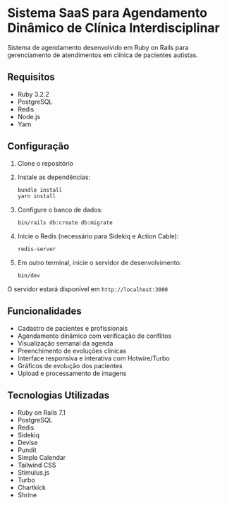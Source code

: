 # Sistema SaaS para Agendamento Dinâmico de Clínica Interdisciplinar

Sistema de agendamento desenvolvido em Ruby on Rails para gerenciamento de atendimentos em clínica de pacientes autistas.

## Requisitos

- Ruby 3.2.2
- PostgreSQL
- Redis
- Node.js
- Yarn

## Configuração

1. Clone o repositório
2. Instale as dependências:

   ```bash
   bundle install
   yarn install
   ```

3. Configure o banco de dados:

   ```bash
   bin/rails db:create db:migrate
   ```

4. Inicie o Redis (necessário para Sidekiq e Action Cable):

   ```bash
   redis-server
   ```

5. Em outro terminal, inicie o servidor de desenvolvimento:

   ```bash
   bin/dev
   ```

O servidor estará disponível em `http://localhost:3000`

## Funcionalidades

- Cadastro de pacientes e profissionais
- Agendamento dinâmico com verificação de conflitos
- Visualização semanal da agenda
- Preenchimento de evoluções clínicas
- Interface responsiva e interativa com Hotwire/Turbo
- Gráficos de evolução dos pacientes
- Upload e processamento de imagens

## Tecnologias Utilizadas

- Ruby on Rails 7.1
- PostgreSQL
- Redis
- Sidekiq
- Devise
- Pundit
- Simple Calendar
- Tailwind CSS
- Stimulus.js
- Turbo
- Chartkick
- Shrine
